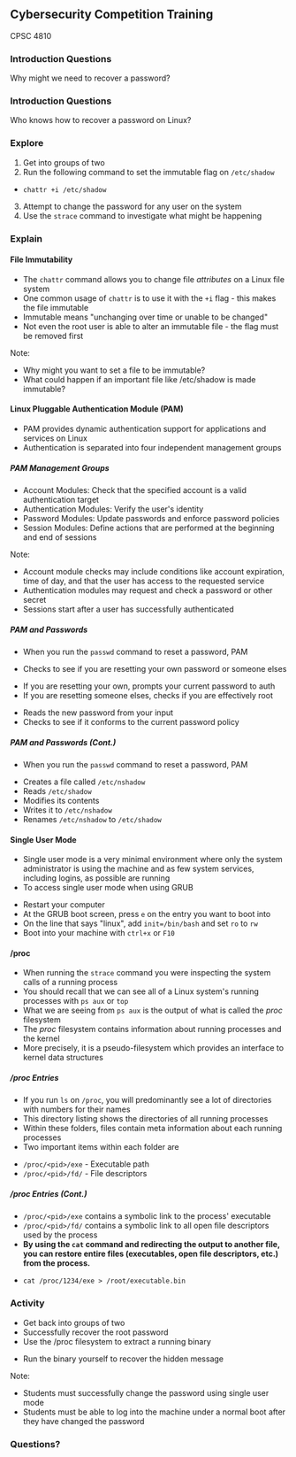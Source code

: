 ## Cybersecurity Competition Training

CPSC 4810



### Introduction Questions

Why might we need to recover a password?



### Introduction Questions

Who knows how to recover a password on Linux?



### Explore

1. Get into groups of two
2. Run the following command to set the immutable flag on `/etc/shadow`
 - `chattr +i /etc/shadow`
3. Attempt to change the password for any user on the system
4. Use the `strace` command to investigate what might be happening



### Explain


#### File Immutability

* The `chattr` command allows you to change file *attributes* on a Linux file system
* One common usage of `chattr` is to use it with the `+i` flag - this makes the file immutable
* Immutable means "unchanging over time or unable to be changed"
* Not even the root user is able to alter an immutable file - the flag must be removed first

Note:
* Why might you want to set a file to be immutable?
* What could happen if an important file like /etc/shadow is made immutable?


#### Linux Pluggable Authentication Module (PAM)

* PAM provides dynamic authentication support for applications and services on Linux
* Authentication is separated into four independent management groups


##### PAM Management Groups

* Account Modules: Check that the specified account is a valid authentication target
* Authentication Modules: Verify the user's identity
* Password Modules: Update passwords and enforce password policies
* Session Modules: Define actions that are performed at the beginning and end of sessions

Note:
* Account module checks may include conditions like account expiration, time of day, and that the user has access to the requested service
* Authentication modules may request and check a password or other secret
* Sessions start after a user has successfully authenticated


##### PAM and Passwords

* When you run the `passwd` command to reset a password, PAM
 - Checks to see if you are resetting your own password or someone elses
  + If you are resetting your own, prompts your current password to auth
  + If you are resetting someone elses, checks if you are effectively root
 - Reads the new password from your input
 - Checks to see if it conforms to the current password policy


##### PAM and Passwords (Cont.)

* When you run the `passwd` command to reset a password, PAM
 - Creates a file called `/etc/nshadow`
 - Reads `/etc/shadow`
 - Modifies its contents
 - Writes it to `/etc/nshadow`
 - Renames `/etc/nshadow` to `/etc/shadow`


#### Single User Mode

* Single user mode is a very minimal environment where only the system administrator is using the machine and as few system services, including logins, as possible are running
* To access single user mode when using GRUB
 - Restart your computer
 - At the GRUB boot screen, press `e` on the entry you want to boot into
 - On the line that says "linux", add `init=/bin/bash` and set `ro` to `rw`
 - Boot into your machine with `ctrl+x` or `F10`


#### /proc

* When running the `strace` command you were inspecting the system calls of a running process
* You should recall that we can see all of a Linux system's running processes with `ps aux` or `top`
* What we are seeing from `ps aux` is the output of what is called the *proc* filesystem
* The *proc* filesystem contains information about running processes and the kernel
* More precisely, it is a pseudo-filesystem which provides an interface to kernel data structures


##### /proc Entries

* If you run `ls` on `/proc`, you will predominantly see a lot of directories with numbers for their names
* This directory listing shows the directories of all running processes
* Within these folders, files contain meta information about each running processes
* Two important items within each folder are
 - `/proc/<pid>/exe` - Executable path
 - `/proc/<pid>/fd/` - File descriptors


##### /proc Entries (Cont.)

* `/proc/<pid>/exe` contains a symbolic link to the process' executable
* `/proc/<pid>/fd/` contains a symbolic link to all open file descriptors used by the process
* **By using the `cat` command and redirecting the output to another file, you can restore entire files (executables, open file descriptors, etc.) from the process.**
 - `cat /proc/1234/exe > /root/executable.bin`



### Activity

* Get back into groups of two
* Successfully recover the root password
* Use the /proc filesystem to extract a running binary
 - Run the binary yourself to recover the hidden message


Note:
* Students must successfully change the password using single user mode
* Students must be able to log into the machine under a normal boot after they have changed the password



### Questions?
